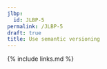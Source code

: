 ```yaml
---
jlbp:
  id: JLBP-5
permalink: /JLBP-5
draft: true
title: Use semantic versioning
---
```


{% include links.md %}

